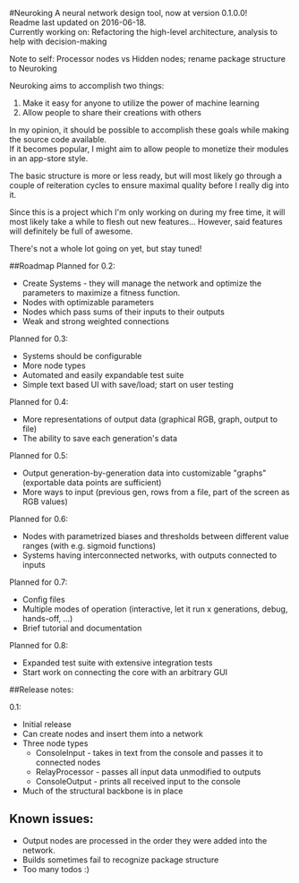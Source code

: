 #Neuroking
A neural network design tool, now at version 0.1.0.0! <br />
Readme last updated on 2016-06-18. <br />
Currently working on: Refactoring the high-level architecture, analysis to help with decision-making

Note to self: Processor nodes vs Hidden nodes; rename package structure to Neuroking

Neuroking aims to accomplish two things: <br />
1) Make it easy for anyone to utilize the power of machine learning <br />
2) Allow people to share their creations with others <br />

In my opinion, it should be possible to accomplish these goals while making the source code available. <br />
If it becomes popular, I might aim to allow people to monetize their modules in an app-store style. <br />

The basic structure is more or less ready, but will most likely go through a couple of reiteration cycles to ensure maximal quality before I really dig into it. <br />

Since this is a project which I'm only working on during my free time, it will most likely take a while to flesh out new features... However, said features will definitely be full of awesome. <br />

There's not a whole lot going on yet, but stay tuned! <br />

##Roadmap
Planned for 0.2:
- Create Systems - they will manage the network and optimize the parameters to maximize a fitness function.
- Nodes with optimizable parameters
- Nodes which pass sums of their inputs to their outputs
- Weak and strong weighted connections

Planned for 0.3:
- Systems should be configurable
- More node types
- Automated and easily expandable test suite
- Simple text based UI with save/load; start on user testing

Planned for 0.4:
- More representations of output data (graphical RGB, graph, output to file)
- The ability to save each generation's data

Planned for 0.5:
- Output generation-by-generation data into customizable "graphs" (exportable data points are sufficient)
- More ways to input (previous gen, rows from a file, part of the screen as RGB values)

Planned for 0.6:
- Nodes with parametrized biases and thresholds between different value ranges (with e.g. sigmoid functions)
- Systems having interconnected networks, with outputs connected to inputs

Planned for 0.7:
- Config files
- Multiple modes of operation (interactive, let it run x generations, debug, hands-off, ...)
- Brief tutorial and documentation

Planned for 0.8:
- Expanded test suite with extensive integration tests
- Start work on connecting the core with an arbitrary GUI


##Release notes:

0.1:
- Initial release
- Can create nodes and insert them into a network
- Three node types
    - ConsoleInput - takes in text from the console and passes it to connected nodes
    - RelayProcessor - passes all input data unmodified to outputs
    - ConsoleOutput - prints all received input to the console
- Much of the structural backbone is in place

## Known issues:

- Output nodes are processed in the order they were added into the network.
- Builds sometimes fail to recognize package structure
- Too many todos :)
